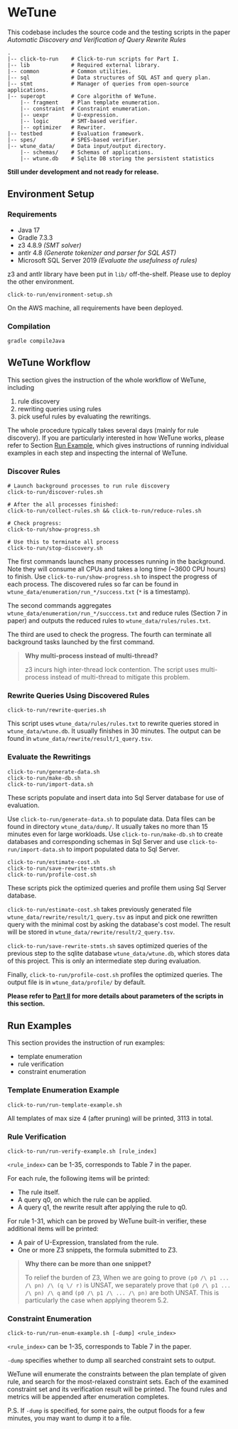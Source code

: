 # WeTune

This codebase includes the source code and the testing scripts in the paper
*Automatic Discovery and Verification of Query Rewrite Rules*

```shell
.
|-- click-to-run    # Click-to-run scripts for Part I.
|-- lib             # Required external library.
|-- common          # Common utilities.
|-- sql             # Data structures of SQL AST and query plan.
|-- stmt            # Manager of queries from open-source applications.
|-- superopt        # Core algorithm of WeTune.
    |-- fragment    # Plan template enumeration.
    |-- constraint  # Constraint enumeration.
    |-- uexpr       # U-expression.
    |-- logic       # SMT-based verifier.
    |-- optimizer   # Rewriter.
|-- testbed         # Evaluation framework.
|-- spes/           # SPES-based verifier.
|-- wtune_data/     # Data input/output directory.
    |-- schemas/    # Schemas of applications.
    |-- wtune.db    # Sqlite DB storing the persistent statistics
```

**Still under development and not ready for release.**

## Environment Setup

### Requirements

* Java 17
* Gradle 7.3.3
* z3 4.8.9  *(SMT solver)*
* antlr 4.8  *(Generate tokenizer and parser for SQL AST)*
* Microsoft SQL Server 2019 *(Evaluate the usefulness of rules)*

z3 and antlr library have been put in `lib/` off-the-shelf. Please use to deploy the other environment.

```shell
click-to-run/environment-setup.sh
```

On the AWS machine, all requirements have been deployed.

### Compilation

```shell
gradle compileJava
```

## WeTune Workflow

This section gives the instruction of the whole workflow of WeTune, including

1. rule discovery
2. rewriting queries using rules
3. pick useful rules by evaluating the rewritings.

The whole procedure typically takes several days (mainly for rule discovery). If you are particularly interested in how
WeTune works, please refer to Section [Run Example](#run-examples), which gives instructions of running individual
examples in each step and inspecting the internal of WeTune.

### Discover Rules

```shell
# Launch background processes to run rule discovery
click-to-run/discover-rules.sh  

# After the all processes finished:
click-to-run/collect-rules.sh && click-to-run/reduce-rules.sh

# Check progress:
click-to-run/show-progress.sh

# Use this to terminate all process
click-to-run/stop-discovery.sh
```

The first commands launches many processes running in the background. Note they will consume all CPUs and takes a long
time (~3600 CPU hours) to finish. Use `click-to-run/show-progress.sh` to inspect the progress of each process. The
discovered rules so far can be found in `wtune_data/enumeration/run_*/success.txt` (`*` is a timestamp).

The second commands aggregates `wtune_data/enumeration/run_*/succcess.txt` and reduce rules (Section 7 in paper)
and outputs the reduced rules to `wtune_data/rules/rules.txt`.

The third are used to check the progress. The fourth can terminate all background tasks launched by the first command.


> **Why multi-process instead of multi-thread?**
>
> z3 incurs high inter-thread lock contention. The script uses multi-process instead of multi-thread to mitigate this problem.

### Rewrite Queries Using Discovered Rules

```shell
click-to-run/rewrite-queries.sh
```

This script uses `wtune_data/rules/rules.txt` to rewrite queries stored in `wtune_data/wtune.db`. It usually finishes in
30 minutes. The output can be found in `wtune_data/rewrite/result/1_query.tsv`.

### Evaluate the Rewritings

```shell
click-to-run/generate-data.sh
click-to-run/make-db.sh
click-to-run/import-data.sh
```

These scripts populate and insert data into Sql Server database for use of evaluation.

Use `click-to-run/generate-data.sh` to populate data. Data files can be found in directory `wtune_data/dump/`. It
usually takes no more than 15 minutes even for large workloads. Use `click-to-run/make-db.sh` to create databases and
corresponding schemas in Sql Server and use `click-to-run/import-data.sh` to import populated data to Sql Server.

```shell
click-to-run/estimate-cost.sh
click-to-run/save-rewrite-stmts.sh
click-to-run/profile-cost.sh
```

These scripts pick the optimized queries and profile them using Sql Server database.

`click-to-run/estimate-cost.sh` takes previously generated file `wtune_data/rewrite/result/1_query.tsv` as input and
pick one rewritten query with the minimal cost by asking the database's cost model. The result will be stored
in `wtune_data/rewrite/result/2_query.tsv`.

`click-to-run/save-rewrite-stmts.sh` saves optimized queries of the previous step to the sqlite
database `wtune_data/wtune.db`, which stores data of this project. This is only an intermediate step during evaluation.

Finally, `click-to-run/profile-cost.sh` profiles the optimized queries. The output file is in `wtune_data/profile/` by
default.

**Please refer to [Part II](#part-ii) for more details about parameters of the scripts in this section.**

## Run Examples

This section provides the instruction of run examples:

* template enumeration
* rule verification
* constraint enumeration

### Template Enumeration Example

```shell
click-to-run/run-template-example.sh
```

All templates of max size 4 (after pruning) will be printed, 3113 in total.

### Rule Verification

```shell
click-to-run/run-verify-example.sh [rule_index]
```

`<rule_index>` can be 1-35, corresponds to Table 7 in the paper.

For each rule, the following items will be printed:

* The rule itself.
* A query q0, on which the rule can be applied.
* A query q1, the rewrite result after applying the rule to q0.

For rule 1-31, which can be proved by WeTune built-in verifier, these additional items will be printed:

* A pair of U-Expression, translated from the rule.
* One or more Z3 snippets, the formula submitted to Z3.

> **Why there can be more than one snippet?**
>
> To relief the burden of Z3, When we are going to prove `(p0 /\ p1 ... /\ pn) /\ (q \/ r)` is UNSAT, we separately prove that `(p0 /\ p1 ... /\ pn) /\ q`
and `(p0 /\ p1 /\ ... /\ pn)` are both UNSAT. This is particularly the case when applying theorem 5.2.

### Constraint Enumeration

```shell
click-to-run/run-enum-example.sh [-dump] <rule_index>
```

`<rule_index>` can be 1-35, corresponds to Table 7 in the paper.

`-dump` specifies whether to dump all searched constraint sets to output.

WeTune will enumerate the constraints between the plan template of given rule, and search for the most-relaxed
constraint sets. Each of the examined constraint set and its verification result will be printed. The found rules and
metrics will be appended after enumeration completes.

P.S. If `-dump` is specified, for some pairs, the output floods for a few minutes, you may want to dump it to a file.
